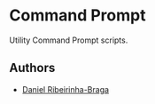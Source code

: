 # Command Prompt

Utility Command Prompt scripts.

## Authors

- [Daniel Ribeirinha-Braga](https://github.com/DBragz)

